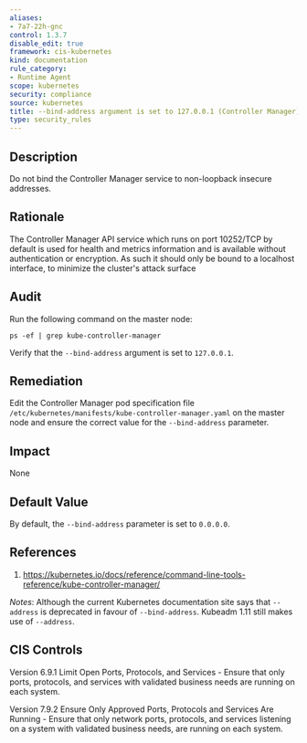 ```yaml
---
aliases:
- 7a7-22h-gnc
control: 1.3.7
disable_edit: true
framework: cis-kubernetes
kind: documentation
rule_category:
- Runtime Agent
scope: kubernetes
security: compliance
source: kubernetes
title: --bind-address argument is set to 127.0.0.1 (Controller Manager)
type: security_rules
---
```


## Description

Do not bind the Controller Manager service to non-loopback insecure addresses.

## Rationale

The Controller Manager API service which runs on port 10252/TCP by default is used for health and metrics information and is available without authentication or encryption. As such it should only be bound to a localhost interface, to minimize the cluster's attack surface

## Audit

Run the following command on the master node:
```
ps -ef | grep kube-controller-manager
```
Verify that the `--bind-address` argument is set to `127.0.0.1`.

## Remediation

Edit the Controller Manager pod specification file `/etc/kubernetes/manifests/kube-controller-manager.yaml` on the master node and ensure the correct value for the `--bind-address` parameter.

## Impact

None

## Default Value

By default, the `--bind-address` parameter is set to `0.0.0.0`.

## References

1. https://kubernetes.io/docs/reference/command-line-tools-reference/kube-controller-manager/ 

*Notes*: Although the current Kubernetes documentation site says that `--address` is deprecated in favour of `--bind-address`. Kubeadm 1.11 still makes use of `--address`.

## CIS Controls

Version 6.9.1 Limit Open Ports, Protocols, and Services - Ensure that only ports, protocols, and services with validated business needs are running on each system. 

Version 7.9.2 Ensure Only Approved Ports, Protocols and Services Are Running - Ensure that only network ports, protocols, and services listening on a system with validated business needs, are running on each system.
